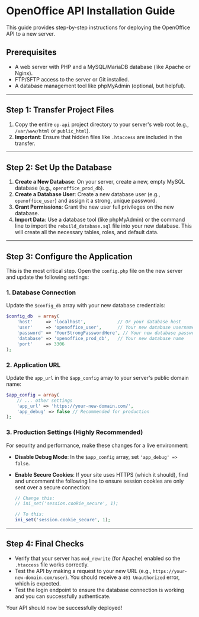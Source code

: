 # OpenOffice API Installation Guide

This guide provides step-by-step instructions for deploying the OpenOffice API to a new server.

## Prerequisites

- A web server with PHP and a MySQL/MariaDB database (like Apache or Nginx).
- FTP/SFTP access to the server or Git installed.
- A database management tool like phpMyAdmin (optional, but helpful).

---

## Step 1: Transfer Project Files

1.  Copy the entire `op-api` project directory to your server's web root (e.g., `/var/www/html` or `public_html`).
2.  **Important**: Ensure that hidden files like `.htaccess` are included in the transfer.

---

## Step 2: Set Up the Database

1.  **Create a New Database**: On your server, create a new, empty MySQL database (e.g., `openoffice_prod_db`).
2.  **Create a Database User**: Create a new database user (e.g., `openoffice_user`) and assign it a strong, unique password.
3.  **Grant Permissions**: Grant the new user full privileges on the new database.
4.  **Import Data**: Use a database tool (like phpMyAdmin) or the command line to import the `rebuild_database.sql` file into your new database. This will create all the necessary tables, roles, and default data.

---

## Step 3: Configure the Application

This is the most critical step. Open the `config.php` file on the new server and update the following settings:

### 1. Database Connection

Update the `$config_db` array with your new database credentials:

```php
$config_db  = array(
    'host'     => 'localhost',            // Or your database host
    'user'     => 'openoffice_user',      // Your new database username
    'password' => 'YourStrongPasswordHere', // Your new database password
    'database' => 'openoffice_prod_db',   // Your new database name
    'port'     => 3306
);
```

### 2. Application URL

Update the `app_url` in the `$app_config` array to your server's public domain name:

```php
$app_config = array(
    // ... other settings
    'app_url' => 'https://your-new-domain.com/',
    'app_debug' => false // Recommended for production
);
```

### 3. Production Settings (Highly Recommended)

For security and performance, make these changes for a live environment:

- **Disable Debug Mode**: In the `$app_config` array, set `'app_debug' => false`.
- **Enable Secure Cookies**: If your site uses HTTPS (which it should), find and uncomment the following line to ensure session cookies are only sent over a secure connection:

  ```php
  // Change this:
  // ini_set('session.cookie_secure', 1);

  // To this:
  ini_set('session.cookie_secure', 1);
  ```

---

## Step 4: Final Checks

- Verify that your server has `mod_rewrite` (for Apache) enabled so the `.htaccess` file works correctly.
- Test the API by making a request to your new URL (e.g., `https://your-new-domain.com/user`). You should receive a `401 Unauthorized` error, which is expected.
- Test the login endpoint to ensure the database connection is working and you can successfully authenticate.

Your API should now be successfully deployed!
